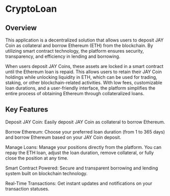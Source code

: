 # CryptoLoan

## Overview
This application is a decentralized solution that allows users to deposit JAY Coin as collateral and borrow Ethereum (ETH) from the blockchain. By utilizing smart contract technology, the platform ensures security, transparency, and efficiency in lending and borrowing.

When users deposit JAY Coins, these assets are locked in a smart contract until the Ethereum loan is repaid. This allows users to retain their JAY Coin holdings while unlocking liquidity in ETH, which can be used for trading, staking, or other blockchain-related activities. With low fees, customizable loan durations, and a user-friendly interface, the platform simplifies the entire process of obtaining Ethereum through collateralized loans.

## Key Features
Deposit JAY Coin: Easily deposit JAY Coin as collateral to borrow Ethereum.

Borrow Ethereum: Choose your preferred loan duration (from 1 to 365 days) and borrow Ethereum based on your JAY Coin deposit.

Manage Loans: Manage your positions directly from the platform. You can repay the ETH loan, adjust the loan duration, remove collateral, or fully close the position at any time.

Smart Contract Powered: Secure and transparent borrowing and lending system built on blockchain technology.

Real-Time Transactions: Get instant updates and notifications on your transaction statuses.


